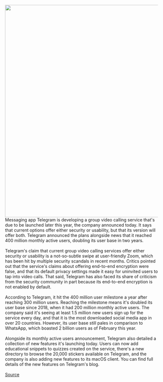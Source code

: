 <img src='https://cdn.vox-cdn.com/thumbor/KMN2x6YAkx8vpd9tp_zhjdA4Fbk=/0x0:2040x1360/1200x800/filters:focal(857x517:1183x843)/cdn.vox-cdn.com/uploads/chorus_image/image/66701438/acastro_180417_1777_telegram_0004.0.jpg' width='700px' /><br/>
Messaging app Telegram is developing a group video calling service that's due to be launched later this year, the company announced today. It says that current options offer either security or usability, but that its version will offer both. Telegram announced the plans alongside news that it reached 400 million monthly active users, doubling its user base in two years.</br> </br>Telegram's claim that current group video calling services offer either security or usability is a not-so-subtle swipe at user-friendly Zoom, which has been hit by multiple security scandals in recent months. Critics pointed out that the service's claims about offering end-to-end encryption were false, and that its default privacy settings made it easy for uninvited users to tap into video calls. That said, Telegram has also faced its share of criticism from the security community in part because its end-to-end encryption is not enabled by default.</br> </br>According to Telegram, it hit the 400 million user milestone a year after reaching 300 million users. Reaching the milestone means it's doubled its user base since 2018, when it had 200 million monthly active users. The company said it's seeing at least 1.5 million new users sign up for the service every day, and that it is the most downloaded social media app in over 20 countries. However, its user base still pales in comparison to WhatsApp, which boasted 2 billion users as of February this year.</br> </br>Alongside its monthly active users announcement, Telegram also detailed a collection of new features it's launching today. Users can now add educational snippets to quizzes created on the service, there's a new directory to browse the 20,000 stickers available on Telegram, and the company is also adding new features to its macOS client. You can find full details of the new features on Telegram's blog.</br> </br>
<a href='https://www.theverge.com/2020/4/24/21234254/telegram-messaging-app-group-video-calling-security-usability'> Source <a/>